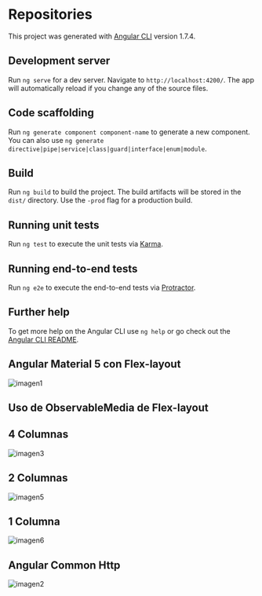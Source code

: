 # Repositories

This project was generated with [Angular CLI](https://github.com/angular/angular-cli) version 1.7.4.

## Development server

Run `ng serve` for a dev server. Navigate to `http://localhost:4200/`. The app will automatically reload if you change any of the source files.

## Code scaffolding

Run `ng generate component component-name` to generate a new component. You can also use `ng generate directive|pipe|service|class|guard|interface|enum|module`.

## Build

Run `ng build` to build the project. The build artifacts will be stored in the `dist/` directory. Use the `-prod` flag for a production build.

## Running unit tests

Run `ng test` to execute the unit tests via [Karma](https://karma-runner.github.io).

## Running end-to-end tests

Run `ng e2e` to execute the end-to-end tests via [Protractor](http://www.protractortest.org/).

## Further help

To get more help on the Angular CLI use `ng help` or go check out the [Angular CLI README](https://github.com/angular/angular-cli/blob/master/README.md).

## Angular Material 5 con Flex-layout

![imagen1](https://user-images.githubusercontent.com/6728801/38626545-6fd491a4-3d72-11e8-8770-91bde542f0a2.png)

## Uso de ObservableMedia de Flex-layout

## 4 Columnas
![imagen3](https://user-images.githubusercontent.com/6728801/38626956-6519b450-3d73-11e8-9f7c-77f20c423373.png)

## 2 Columnas
![imagen5](https://user-images.githubusercontent.com/6728801/38626959-653560c4-3d73-11e8-989d-830e7ec4ae24.png)

## 1 Columna
![imagen6](https://user-images.githubusercontent.com/6728801/38626960-654d29a2-3d73-11e8-8b6f-8af9c9863c55.png)

## Angular Common Http
![imagen2](https://user-images.githubusercontent.com/6728801/38627248-289e2eec-3d74-11e8-9985-17a3cccf57a9.png)


